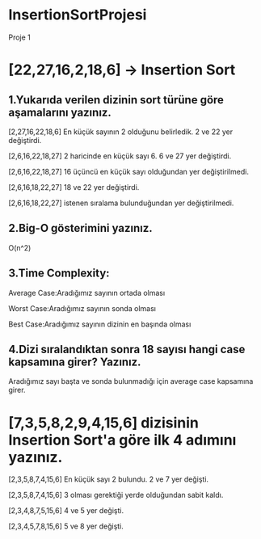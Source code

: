 # InsertionSortProjesi
Proje 1

# [22,27,16,2,18,6] -> Insertion Sort

## 1.Yukarıda verilen dizinin sort türüne göre aşamalarını yazınız.

[2,27,16,22,18,6] En küçük sayının 2 olduğunu belirledik. 2 ve 22 yer değiştirdi.

[2,6,16,22,18,27] 2 haricinde en küçük sayı 6. 6 ve 27 yer değiştirdi.

[2,6,16,22,18,27] 16 üçüncü en küçük sayı olduğundan yer değiştirilmedi.

[2,6,16,18,22,27] 18 ve 22 yer değiştirdi.

[2,6,16,18,22,27] istenen sıralama bulunduğundan yer değiştirilmedi.


## 2.Big-O gösterimini yazınız.

O(n^2)

## 3.Time Complexity:

Average Case:Aradığımız sayının ortada olması

Worst Case:Aradığımız sayının sonda olması

Best Case:Aradığımız sayının dizinin en başında olması

## 4.Dizi sıralandıktan sonra 18 sayısı hangi case kapsamına girer? Yazınız.

Aradığımız sayı başta ve sonda bulunmadığı için average case kapsamına girer.

# [7,3,5,8,2,9,4,15,6] dizisinin Insertion Sort'a göre ilk 4 adımını yazınız.

[2,3,5,8,7,4,15,6] En küçük sayı 2 bulundu. 2 ve 7 yer değişti.

[2,3,5,8,7,4,15,6] 3 olması gerektiği yerde olduğundan sabit kaldı.

[2,3,4,8,7,5,15,6] 4 ve 5 yer değişti.

[2,3,4,5,7,8,15,6] 5 ve 8 yer değişti.
